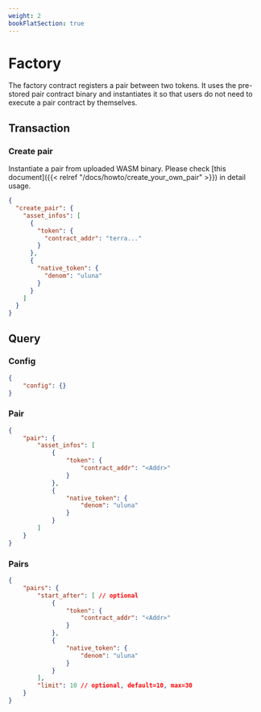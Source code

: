 ```yaml
---
weight: 2
bookFlatSection: true
---
```


# Factory

The factory contract registers a pair between two tokens.
It uses the pre-stored pair contract binary and instantiates it so that users do not need to execute a pair contract by themselves.

## Transaction

### Create pair

Instantiate a pair from uploaded WASM binary. Please check [this document]({{< relref "/docs/howto/create_your_own_pair" >}}) in detail usage.

```json
{
  "create_pair": {
    "asset_infos": [
      {
        "token": {
          "contract_addr": "terra..."
        }
      },
      {
        "native_token": {
          "denom": "uluna"
        }
      }
    ]
  }
}
```

## Query

### Config

```json
{
    "config": {}
}
```

### Pair

```json
{
    "pair": {
        "asset_infos": [
            {
                "token": {
                    "contract_addr": "<Addr>"
                }
            },
            {
                "native_token": {
                    "denom": "uluna"
                }
            }
        ]
    }
}
```

### Pairs

```json
{
    "pairs": {
        "start_after": [ // optional
            {
                "token": {
                    "contract_addr": "<Addr>"
                }
            },
            {
                "native_token": {
                    "denom": "uluna"
                }
            }
        ],
        "limit": 10 // optional, default=10, max=30
    }
}
```
